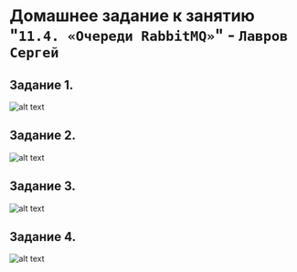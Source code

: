 # Домашнее задание к занятию "`11.4. «Очереди RabbitMQ»`" - `Лавров Сергей`

## Задание 1. 

![alt text](https://github.com/SergeyLavrov/8.1.-Git/blob/main/img/.jpg)
  
## Задание 2. 

![alt text](https://github.com/SergeyLavrov/8.1.-Git/blob/main/img/.jpg)
  
## Задание 3.

![alt text](https://github.com/SergeyLavrov/8.1.-Git/blob/main/img/.png)

## Задание 4. 

![alt text](https://github.com/SergeyLavrov/8.1.-Git/blob/main/img/.png)


